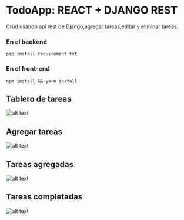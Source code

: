# TodoApp: REACT + DJANGO REST
Crud usando api rest de Django,agregar tareas,editar y eliminar tareas.
### En el backend
`pip install requirement.txt`
### En el front-end
`npm install && yarn install`


## Tablero de tareas
![alt text](https://user-images.githubusercontent.com/33006607/60941179-bd407d80-a2a3-11e9-9076-29428ed3893d.png)
## Agregar tareas
![alt text](https://user-images.githubusercontent.com/33006607/60941260-29bb7c80-a2a4-11e9-957c-afc155bc646f.png)
## Tareas agregadas
![alt text](https://user-images.githubusercontent.com/33006607/60941414-aea69600-a2a4-11e9-8837-e378d5b2beae.png)
## Tareas completadas
![alt text](https://user-images.githubusercontent.com/33006607/60941628-65a31180-a2a5-11e9-8a90-a2894d13c469.png)
